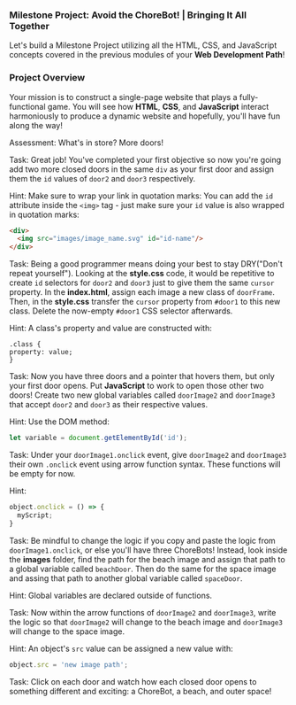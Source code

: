 ### Milestone Project: Avoid the ChoreBot! | Bringing It All Together

Let's build a Milestone Project utilizing all the HTML, CSS, and JavaScript concepts covered in the previous modules of your __Web Development Path__!

### Project Overview
Your mission is to construct a single-page website that plays a fully-functional game. You will see how __HTML__, __CSS__, and __JavaScript__ interact harmoniously to produce a dynamic website and hopefully, you'll have fun along the way!

Assessment: What's in store? More doors!

Task: Great job! You've completed your first objective so now you're going add two more closed doors in the same `div` as your first door and assign them the `id` values of `door2` and `door3` respectively.

Hint: Make sure to wrap your link in quotation marks: You can add the `id` attribute inside the `<img>` tag - just make sure your `id` value is also wrapped in quotation marks:

```html
<div>
  <img src="images/image_name.svg" id="id-name"/> 
</div>
```

Task: Being a good programmer means doing your best to stay DRY("Don't repeat yourself"). Looking at the __style.css__ code, it would be repetitive to create `id` selectors for `door2` and `door3` just to give them the same `cursor` property. In the __index.html__, assign each image a new class of `doorFrame`. Then, in the __style.css__ transfer the `cursor` property from `#door1` to this new class. Delete the now-empty `#door1` CSS selector afterwards.

Hint: A class's property and value are constructed with:

```
.class { 
property: value;
}
```

Task: Now you have three doors and a pointer that hovers them, but only your first door opens. Put __JavaScript__ to work to open those other two doors! Create two new global variables called `doorImage2` and `doorImage3` that accept `door2` and `door3` as their respective values.

Hint: Use the DOM method: 

```JavaScript
let variable = document.getElementById('id');
```

Task: Under your `doorImage1.onclick` event, give `doorImage2` and `doorImage3` their own `.onclick` event using arrow function syntax. These functions will be empty for now.

Hint: 

```JavaScript
object.onclick = () => {
  myScript;
}
```

Task: Be mindful to change the logic if you copy and paste the logic from `doorImage1.onclick`, or else you'll have three ChoreBots! Instead, look inside the __images__ folder, find the path for the beach image and assign that path to a global variable called `beachDoor`. Then do the same for the space image and assing that path to another global variable called `spaceDoor`.

Hint: Global variables are declared outside of     	functions.


Task: Now within the arrow functions of `doorImage2` and `doorImage3`, write the logic so that `doorImage2` will change to the beach image and `doorImage3` will change to the space image.

Hint: An object's `src` value can be assigned a new value with:

```JavaScript
object.src = 'new image path';
```

Task: Click on each door and watch how each closed door opens to something different and exciting: a ChoreBot, a beach, and outer space!

